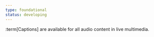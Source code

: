 ```yaml
---
type: foundational
status: developing
---
```


:term[Captions] are available for all audio content in live multimedia.